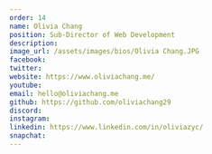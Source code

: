 ```yaml
---
order: 14
name: Olivia Chang
position: Sub-Director of Web Development
description: 
image_url: /assets/images/bios/Olivia Chang.JPG
facebook: 
twitter: 
website: https://www.oliviachang.me/
youtube: 
email: hello@oliviachang.me
github: https://github.com/oliviachang29
discord: 
instagram: 
linkedin: https://www.linkedin.com/in/oliviazyc/
snapchat: 
---
```

